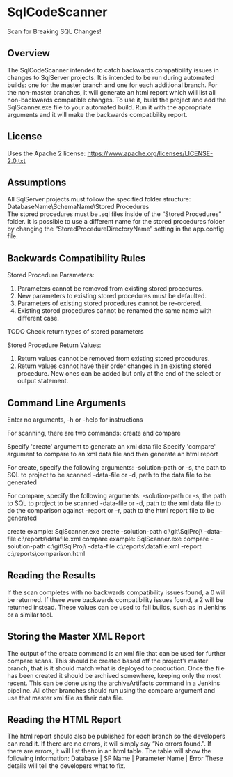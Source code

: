 # SqlCodeScanner
Scan for Breaking SQL Changes!

## Overview

The SqlCodeScanner intended to catch backwards compatibility issues in changes to SqlServer projects. It is intended to be run during automated builds: one for the master branch and one for each additional branch. For the non-master branches, it will generate an html report which will list all non-backwards compatible changes.
To use it, build the project and add the SqlScanner.exe file to your automated build. Run it with the appropriate arguments and it will make the backwards compatibility report.

## License

Uses the Apache 2 license: https://www.apache.org/licenses/LICENSE-2.0.txt

## Assumptions

All SqlServer projects must follow the specified folder structure:
DatabaseName\SchemaName\Stored Procedures\
The stored procedures must be .sql files inside of the “Stored Procedures” folder. It is possible to use a different name for the stored procedures folder by changing the “StoredProcedureDirectoryName” setting in the app.config file.

## Backwards Compatibility Rules

Stored Procedure Parameters:
1.	Parameters cannot be removed from existing stored procedures. 
2.	New parameters to existing stored procedures must be defaulted.
3.	Parameters of existing stored procedures cannot be re-ordered.
4.	Existing stored procedures cannot be renamed the same name with different case.

TODO
Check return types of stored parameters

Stored Procedure Return Values:
1.	Return values cannot be removed from existing stored procedures. 
2.	Return values cannot have their order changes in an existing stored procedure. New ones can be added but only at the end of the select or output statement.

## Command Line Arguments

Enter no arguments, -h or -help for instructions

For scanning, there are two commands: create and compare

Specify 'create' argument to generate an xml data file
Specify 'compare' argument to compare to an xml data file and then generate an html report

For create, specify the following arguments:
-solution-path or -s, the path to SQL to project to be scanned
-data-file or -d, path to the data file to be generated

For compare, specify the following arguments: 
-solution-path or -s, the path to SQL to project to be scanned
-data-file or -d, path to the xml data file to do the comparison against
-report or -r, path to the html report file to be generated

create example: SqlScanner.exe create -solution-path c:\git\SqlProj\ -data-file c:\reports\datafile.xml
compare example: SqlScanner.exe compare -solution-path c:\git\SqlProj\ -data-file c:\reports\datafile.xml -report c:\reports\comparison.html

## Reading the Results

If the scan completes with no backwards compatibility issues found, a 0 will be returned. If there were backwards compatibility issues found, a 2 will be returned instead.
These values can be used to fail builds, such as in Jenkins or a similar tool.
## Storing the Master XML Report

The output of the create command is an xml file that can be used for further compare scans. This should be created based off the project’s master branch, that is it should match what is deployed to production. 
Once the file has been created it should be archived somewhere, keeping only the most recent. This can be done using the archiveArtifacts command in a Jenkins pipeline.
All other branches should run using the compare argument and use that master xml file as their data file.

## Reading the HTML Report

The html report should also be published for each branch so the developers can read it. If there are no errors, it will simply say “No errors found.”. If there are errors, it will list them in an html table. The table will show the following information:
Database | SP Name | Parameter Name | Error
These details will tell the developers what to fix.
